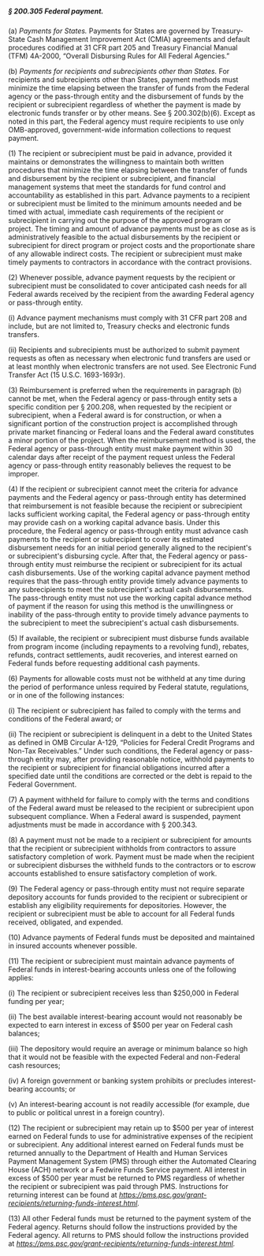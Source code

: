 ##### § 200.305 Federal payment. #####

(a) *Payments for States.* Payments for States are governed by Treasury-State Cash Management Improvement Act (CMIA) agreements and default procedures codified at 31 CFR part 205 and Treasury Financial Manual (TFM) 4A-2000, “Overall Disbursing Rules for All Federal Agencies.”

(b) *Payments for recipients and subrecipients other than States.* For recipients and subrecipients other than States, payment methods must minimize the time elapsing between the transfer of funds from the Federal agency or the pass-through entity and the disbursement of funds by the recipient or subrecipient regardless of whether the payment is made by electronic funds transfer or by other means. See § 200.302(b)(6). Except as noted in this part, the Federal agency must require recipients to use only OMB-approved, government-wide information collections to request payment.

(1) The recipient or subrecipient must be paid in advance, provided it maintains or demonstrates the willingness to maintain both written procedures that minimize the time elapsing between the transfer of funds and disbursement by the recipient or subrecipient, and financial management systems that meet the standards for fund control and accountability as established in this part. Advance payments to a recipient or subrecipient must be limited to the minimum amounts needed and be timed with actual, immediate cash requirements of the recipient or subrecipient in carrying out the purpose of the approved program or project. The timing and amount of advance payments must be as close as is administratively feasible to the actual disbursements by the recipient or subrecipient for direct program or project costs and the proportionate share of any allowable indirect costs. The recipient or subrecipient must make timely payments to contractors in accordance with the contract provisions.

(2) Whenever possible, advance payment requests by the recipient or subrecipient must be consolidated to cover anticipated cash needs for all Federal awards received by the recipient from the awarding Federal agency or pass-through entity.

(i) Advance payment mechanisms must comply with 31 CFR part 208 and include, but are not limited to, Treasury checks and electronic funds transfers.

(ii) Recipients and subrecipients must be authorized to submit payment requests as often as necessary when electronic fund transfers are used or at least monthly when electronic transfers are not used. See Electronic Fund Transfer Act (15 U.S.C. 1693-1693r).

(3) Reimbursement is preferred when the requirements in paragraph (b) cannot be met, when the Federal agency or pass-through entity sets a specific condition per § 200.208, when requested by the recipient or subrecipient, when a Federal award is for construction, or when a significant portion of the construction project is accomplished through private market financing or Federal loans and the Federal award constitutes a minor portion of the project. When the reimbursement method is used, the Federal agency or pass-through entity must make payment within 30 calendar days after receipt of the payment request unless the Federal agency or pass-through entity reasonably believes the request to be improper.

(4) If the recipient or subrecipient cannot meet the criteria for advance payments and the Federal agency or pass-through entity has determined that reimbursement is not feasible because the recipient or subrecipient lacks sufficient working capital, the Federal agency or pass-through entity may provide cash on a working capital advance basis. Under this procedure, the Federal agency or pass-through entity must advance cash payments to the recipient or subrecipient to cover its estimated disbursement needs for an initial period generally aligned to the recipient's or subrecipient's disbursing cycle. After that, the Federal agency or pass-through entity must reimburse the recipient or subrecipient for its actual cash disbursements. Use of the working capital advance payment method requires that the pass-through entity provide timely advance payments to any subrecipients to meet the subrecipient's actual cash disbursements. The pass-through entity must not use the working capital advance method of payment if the reason for using this method is the unwillingness or inability of the pass-through entity to provide timely advance payments to the subrecipient to meet the subrecipient's actual cash disbursements.

(5) If available, the recipient or subrecipient must disburse funds available from program income (including repayments to a revolving fund), rebates, refunds, contract settlements, audit recoveries, and interest earned on Federal funds before requesting additional cash payments.

(6) Payments for allowable costs must not be withheld at any time during the period of performance unless required by Federal statute, regulations, or in one of the following instances:

(i) The recipient or subrecipient has failed to comply with the terms and conditions of the Federal award; or

(ii) The recipient or subrecipient is delinquent in a debt to the United States as defined in OMB Circular A-129, “Policies for Federal Credit Programs and Non-Tax Receivables.” Under such conditions, the Federal agency or pass-through entity may, after providing reasonable notice, withhold payments to the recipient or subrecipient for financial obligations incurred after a specified date until the conditions are corrected or the debt is repaid to the Federal Government.

(7) A payment withheld for failure to comply with the terms and conditions of the Federal award must be released to the recipient or subrecipient upon subsequent compliance. When a Federal award is suspended, payment adjustments must be made in accordance with § 200.343.

(8) A payment must not be made to a recipient or subrecipient for amounts that the recipient or subrecipient withholds from contractors to assure satisfactory completion of work. Payment must be made when the recipient or subrecipient disburses the withheld funds to the contractors or to escrow accounts established to ensure satisfactory completion of work.

(9) The Federal agency or pass-through entity must not require separate depository accounts for funds provided to the recipient or subrecipient or establish any eligibility requirements for depositories. However, the recipient or subrecipient must be able to account for all Federal funds received, obligated, and expended.

(10) Advance payments of Federal funds must be deposited and maintained in insured accounts whenever possible.

(11) The recipient or subrecipient must maintain advance payments of Federal funds in interest-bearing accounts unless one of the following applies:

(i) The recipient or subrecipient receives less than $250,000 in Federal funding per year;

(ii) The best available interest-bearing account would not reasonably be expected to earn interest in excess of $500 per year on Federal cash balances;

(iii) The depository would require an average or minimum balance so high that it would not be feasible with the expected Federal and non-Federal cash resources;

(iv) A foreign government or banking system prohibits or precludes interest-bearing accounts; or

(v) An interest-bearing account is not readily accessible (for example, due to public or political unrest in a foreign country).

(12) The recipient or subrecipient may retain up to $500 per year of interest earned on Federal funds to use for administrative expenses of the recipient or subrecipient. Any additional interest earned on Federal funds must be returned annually to the Department of Health and Human Services Payment Management System (PMS) through either the Automated Clearing House (ACH) network or a Fedwire Funds Service payment. All interest in excess of $500 per year must be returned to PMS regardless of whether the recipient or subrecipient was paid through PMS. Instructions for returning interest can be found at *https://pms.psc.gov/grant-recipients/returning-funds-interest.html.*

(13) All other Federal funds must be returned to the payment system of the Federal agency. Returns should follow the instructions provided by the Federal agency. All returns to PMS should follow the instructions provided at *https://pms.psc.gov/grant-recipients/returning-funds-interest.html.*